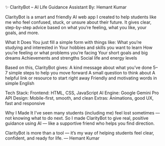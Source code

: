 ✨ ClarityBot – AI Life Guidance Assistant
By: Hemant Kumar

ClarityBot is a smart and friendly AI web app I created to help students like me who feel confused, stuck, or unsure about their future. It gives clear, step-by-step advice based on what you’re feeling, what you like, your goals, and more.

What It Does
You just fill a simple form with things like:
What you’re studying and interested in
Your hobbies and skills you want to learn
How you’re feeling or what problems you’re facing
Your short goals and big dreams
Achievements and strengths
Social life and energy levels

Based on this, ClarityBot gives:
A kind message about what you’ve done
5–7 simple steps to help you move forward
A small question to think about
A helpful link or resource to start right away
Friendly and motivating words in simple English

Tech Stack:
Frontend: HTML, CSS, JavaScript
AI Engine: Google Gemini Pro API
Design: Mobile-first, smooth, and clean
Extras: Animations, good UX, fast and responsive

Why I Made It
I’ve seen many students (including me) feel lost sometimes — not knowing what to do next. So I made ClarityBot to give real, positive guidance using AI — like a supportive friend who helps you find direction.

ClarityBot is more than a tool — it’s my way of helping students feel clear, confident, and ready for life.
— Hemant Kumar
